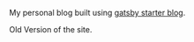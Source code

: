 My personal blog built using [gatsby starter blog](https://github.com/gatsbyjs/gatsby-starter-blog).

Old Version of the site.

